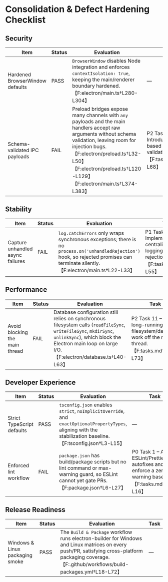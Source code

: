 # Consolidation & Defect Hardening Checklist

## Security
| Item | Status | Evaluation | Task |
| --- | --- | --- | --- |
| Hardened BrowserWindow defaults | PASS | `BrowserWindow` disables Node integration and enforces `contextIsolation: true`, keeping the main/renderer boundary hardened.【F:electron/main.ts†L280-L304】 | — |
| Schema-validated IPC payloads | FAIL | Preload bridges expose many channels with `any` payloads and the main handlers accept raw arguments without schema validation, leaving room for injection bugs.【F:electron/preload.ts†L32-L50】【F:electron/preload.ts†L120-L129】【F:electron/main.ts†L374-L383】 | P2 Task 10 – Introduce zod-based IPC validation.【F:tasks.md†L65-L68】 |

## Stability
| Item | Status | Evaluation | Task |
| --- | --- | --- | --- |
| Capture unhandled async failures | FAIL | `log.catchErrors` only wraps synchronous exceptions; there is no `process.on('unhandledRejection')` hook, so rejected promises can terminate silently.【F:electron/main.ts†L22-L33】 | P1 Task 8 – Implement centralized error logging with rejection handling.【F:tasks.md†L52-L55】 |

## Performance
| Item | Status | Evaluation | Task |
| --- | --- | --- | --- |
| Avoid blocking the main thread | FAIL | Database configuration still relies on synchronous filesystem calls (`readFileSync`, `writeFileSync`, `mkdirSync`, `unlinkSync`), which block the Electron main loop on large I/O.【F:electron/database.ts†L40-L63】 | P2 Task 11 – Move long-running filesystem/database work off the main thread.【F:tasks.md†L70-L73】 |

## Developer Experience
| Item | Status | Evaluation | Task |
| --- | --- | --- | --- |
| Strict TypeScript defaults | PASS | `tsconfig.json` enables `strict`, `noImplicitOverride`, and `exactOptionalPropertyTypes`, aligning with the stabilization baseline.【F:tsconfig.json†L3-L15】 | — |
| Enforced lint workflow | FAIL | `package.json` has build/package scripts but no lint command or max-warning guard, so ESLint cannot yet gate PRs.【F:package.json†L6-L27】 | P0 Task 1 – Apply ESLint/Prettier autofixes and enforce a zero-warning baseline.【F:tasks.md†L12-L16】 |

## Release Readiness
| Item | Status | Evaluation | Task |
| --- | --- | --- | --- |
| Windows & Linux packaging smoke | PASS | The `Build & Package` workflow runs electron-builder for Windows and Linux matrices on every push/PR, satisfying cross-platform packaging coverage.【F:.github/workflows/build-packages.yml†L18-L72】 | — |
